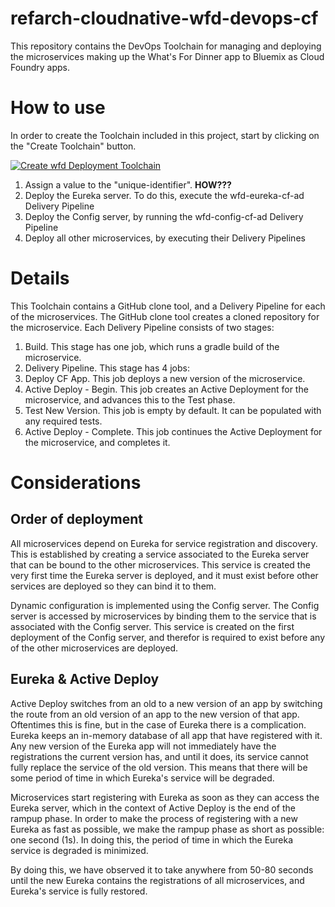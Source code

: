 # refarch-cloudnative-wfd-devops-cf

This repository contains the DevOps Toolchain for managing and deploying the microservices making up the What's For Dinner app to Bluemix as Cloud Foundry apps.

# How to use

In order to create the Toolchain included in this project, start by clicking on the "Create Toolchain" button.

[![Create wfd Deployment Toolchain](https://new-console.ng.bluemix.net/devops/graphics/create_toolchain_button.png)](https://new-console.ng.bluemix.net/devops/setup/deploy/?repository=https%3A//github.com/ibm-cloud-architecture/refarch-cloudnative-wfd-devops-cf)

1. Assign a value to the "unique-identifier". **HOW???**
2. Deploy the Eureka server. To do this, execute the wfd-eureka-cf-ad Delivery Pipeline
3. Deploy the Config server, by running the wfd-config-cf-ad Delivery Pipeline
4. Deploy all other microservices, by executing their Delivery Pipelines

# Details

This Toolchain contains a GitHub clone tool, and a Delivery Pipeline for each of the microservices.
The GitHub clone tool creates a cloned repository for the microservice.
Each Delivery Pipeline consists of two stages:

1. Build. This stage has one job, which runs a gradle build of the microservice.
2. Delivery Pipeline. This stage has 4 jobs:
 1. Deploy CF App. This job deploys a new version of the microservice.
 2. Active Deploy - Begin. This job creates an Active Deployment for the microservice, and advances this to the Test phase.
 3. Test New Version. This job is empty by default. It can be populated with any required tests.
 4. Active Deploy - Complete. This job continues the Active Deployment for the microservice, and completes it. 

# Considerations
## Order of deployment
All microservices depend on Eureka for service registration and discovery. This is established by creating a service associated to the Eureka server that can be bound to the other microservices. This service is created the very first time the Eureka server is deployed, and it must exist before other services are deployed so they can bind it to them.

Dynamic configuration is implemented using the Config server. The Config server is accessed by microservices by binding them to the service that is associated with the Config server. This service is created on the first deployment of the Config server, and therefor is required to exist before any of the other microservices are deployed. 

## Eureka & Active Deploy

Active Deploy switches from an old to a new version of an app by switching the route from an old version of an app to the new version of that app. Oftentimes this is fine, but in the case of Eureka there is a complication. Eureka keeps an in-memory database of all app that have registered with it. Any new version of the Eureka app will not immediately have the registrations the current version has, and until it does, its service cannot fully replace the service of the old version. This means that there will be some period of time in which Eureka's service will be degraded.

Microservices start registering with Eureka as soon as they can access the Eureka server, which in the context of Active Deploy is the end of the rampup phase. In order to make the process of registering with a new Eureka as fast as possible, we make the rampup phase as short as possible: one second (1s). In doing this, the period of time in which the Eureka service is degraded is  minimized.

By doing this, we have observed it to take anywhere from 50-80 seconds until the new Eureka contains the registrations of all microservices, and Eureka's service is fully restored.
